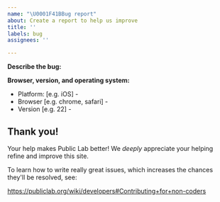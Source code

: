 ```yaml
---
name: "\U0001F41BBug report"
about: Create a report to help us improve
title: ''
labels: bug
assignees: ''

---
```


<!--
After this comment box, please fill in as much of the template below as you can. 

*Suggested prompts to describe the issue*:

> What happened vs. what did you expect to happen?

> Steps to reproduce the behavior (ex. 1. Go to... 2. Click on... 3. Scroll down to... 4. See error...)
> If possible, please provide code that demonstrates the problem
> If applicable, add screenshots
-->

<!-- Start below this comment. -->

**Describe the bug:**



**Browser, version, and operating system:**

 - Platform: [e.g. iOS] - 
 - Browser [e.g. chrome, safari] -
 - Version [e.g. 22] -

<!-- End. -->

## Thank you!

Your help makes Public Lab better! We *deeply* appreciate your helping refine and improve this site. 

To learn how to write really great issues, which increases the chances they'll be resolved, see:

https://publiclab.org/wiki/developers#Contributing+for+non-coders
